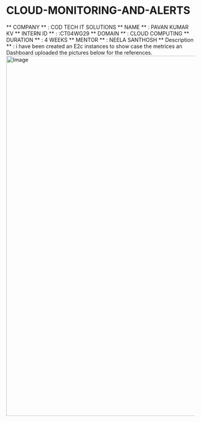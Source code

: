 # CLOUD-MONITORING-AND-ALERTS

 ** COMPANY ** : COD TECH IT SOLUTIONS
 ** NAME ** : PAVAN KUMAR KV
 ** INTERN ID ** : :CT04WG29
 **  DOMAIN ** : CLOUD COMPUTING
 ** DURATION ** : 4 WEEKS
 ** MENTOR ** : NEELA SANTHOSH
 ** Description ** : i have been created an E2c instances to show case the metrices an Dashboard uploaded the pictures below for the references.
<img width="960" alt="Image" src="https://github.com/user-attachments/assets/c8e223ec-2b7d-4b83-a5e5-564e46ff5199" />
